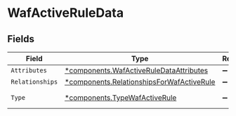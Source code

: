 # WafActiveRuleData


## Fields

| Field                                                                                                 | Type                                                                                                  | Required                                                                                              | Description                                                                                           |
| ----------------------------------------------------------------------------------------------------- | ----------------------------------------------------------------------------------------------------- | ----------------------------------------------------------------------------------------------------- | ----------------------------------------------------------------------------------------------------- |
| `Attributes`                                                                                          | [*components.WafActiveRuleDataAttributes](../../models/components/wafactiveruledataattributes.md)     | :heavy_minus_sign:                                                                                    | N/A                                                                                                   |
| `Relationships`                                                                                       | [*components.RelationshipsForWafActiveRule](../../models/components/relationshipsforwafactiverule.md) | :heavy_minus_sign:                                                                                    | N/A                                                                                                   |
| `Type`                                                                                                | [*components.TypeWafActiveRule](../../models/components/typewafactiverule.md)                         | :heavy_minus_sign:                                                                                    | Resource type.                                                                                        |